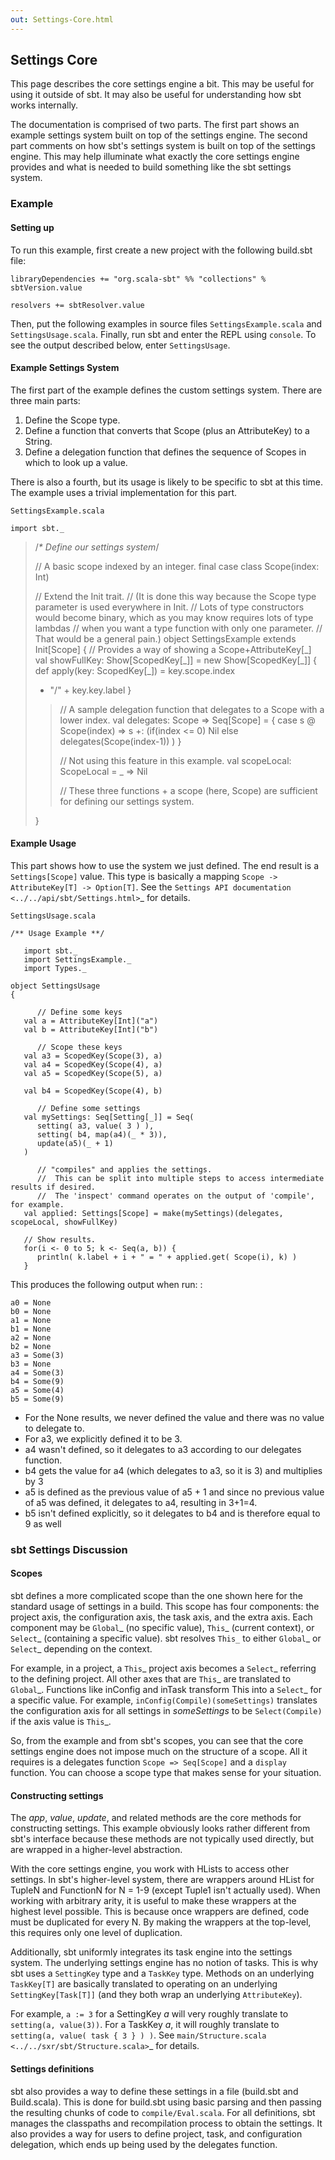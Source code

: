 ```yaml
---
out: Settings-Core.html
---
```


Settings Core
-------------

This page describes the core settings engine a bit. This may be useful
for using it outside of sbt. It may also be useful for understanding how
sbt works internally.

The documentation is comprised of two parts. The first part shows an
example settings system built on top of the settings engine. The second
part comments on how sbt's settings system is built on top of the
settings engine. This may help illuminate what exactly the core settings
engine provides and what is needed to build something like the sbt
settings system.

### Example

#### Setting up

To run this example, first create a new project with the following
build.sbt file:

    libraryDependencies += "org.scala-sbt" %% "collections" % sbtVersion.value

    resolvers += sbtResolver.value

Then, put the following examples in source files `SettingsExample.scala`
and `SettingsUsage.scala`. Finally, run sbt and enter the REPL using
`console`. To see the output described below, enter `SettingsUsage`.

#### Example Settings System

The first part of the example defines the custom settings system. There
are three main parts:

1.  Define the Scope type.
2.  Define a function that converts that Scope (plus an AttributeKey) to
    a String.
3.  Define a delegation function that defines the sequence of Scopes in
    which to look up a value.

There is also a fourth, but its usage is likely to be specific to sbt at
this time. The example uses a trivial implementation for this part.

`SettingsExample.scala`

    import sbt._

> /*\* Define our settings system*/
>
> // A basic scope indexed by an integer. final case class Scope(index:
> Int)
>
> // Extend the Init trait. // (It is done this way because the Scope
> type parameter is used everywhere in Init. // Lots of type
> constructors would become binary, which as you may know requires lots
> of type lambdas // when you want a type function with only one
> parameter. // That would be a general pain.) object SettingsExample
> extends Init[Scope] { // Provides a way of showing a
> Scope+AttributeKey[\_] val showFullKey: Show[ScopedKey[\_]] = new
> Show[ScopedKey[\_]] { def apply(key: ScopedKey[\_]) = key.scope.index
> + "/" + key.key.label }
>
> > // A sample delegation function that delegates to a Scope with a
> > lower index. val delegates: Scope => Seq[Scope] = { case s @
> > Scope(index) => s +: (if(index \<= 0) Nil else
> > delegates(Scope(index-1)) ) }
> >
> > // Not using this feature in this example. val scopeLocal:
> > ScopeLocal = \_ => Nil
> >
> > // These three functions + a scope (here, Scope) are sufficient for
> > defining our settings system.
>
> }

#### Example Usage

This part shows how to use the system we just defined. The end result is
a `Settings[Scope]` value. This type is basically a mapping
`Scope -> AttributeKey[T] -> Option[T]`. See the
`Settings API documentation <../../api/sbt/Settings.html>`\_ for
details.

`SettingsUsage.scala`

    /** Usage Example **/

       import sbt._
       import SettingsExample._
       import Types._

    object SettingsUsage
    {

          // Define some keys
       val a = AttributeKey[Int]("a")
       val b = AttributeKey[Int]("b")

          // Scope these keys
       val a3 = ScopedKey(Scope(3), a)
       val a4 = ScopedKey(Scope(4), a)
       val a5 = ScopedKey(Scope(5), a)

       val b4 = ScopedKey(Scope(4), b)

          // Define some settings
       val mySettings: Seq[Setting[_]] = Seq(
          setting( a3, value( 3 ) ),
          setting( b4, map(a4)(_ * 3)),
          update(a5)(_ + 1)
       )

          // "compiles" and applies the settings.
          //  This can be split into multiple steps to access intermediate results if desired.
          //  The 'inspect' command operates on the output of 'compile', for example.
       val applied: Settings[Scope] = make(mySettings)(delegates, scopeLocal, showFullKey)

       // Show results.
       for(i <- 0 to 5; k <- Seq(a, b)) {
          println( k.label + i + " = " + applied.get( Scope(i), k) )
       }

This produces the following output when run: :

    a0 = None
    b0 = None
    a1 = None
    b1 = None
    a2 = None
    b2 = None
    a3 = Some(3)
    b3 = None
    a4 = Some(3)
    b4 = Some(9)
    a5 = Some(4)
    b5 = Some(9)

-   For the None results, we never defined the value and there was no
    value to delegate to.
-   For a3, we explicitly defined it to be 3.
-   a4 wasn't defined, so it delegates to a3 according to our delegates
    function.
-   b4 gets the value for a4 (which delegates to a3, so it is 3) and
    multiplies by 3
-   a5 is defined as the previous value of a5 + 1 and since no previous
    value of a5 was defined, it delegates to a4, resulting in 3+1=4.
-   b5 isn't defined explicitly, so it delegates to b4 and is therefore
    equal to 9 as well

### sbt Settings Discussion

#### Scopes

sbt defines a more complicated scope than the one shown here for the
standard usage of settings in a build. This scope has four components:
the project axis, the configuration axis, the task axis, and the extra
axis. Each component may be `Global`\_ (no specific value), `This`\_
(current context), or `Select`\_ (containing a specific value). sbt
resolves `This_` to either `Global`\_ or `Select`\_ depending on the
context.

For example, in a project, a `This`\_ project axis becomes a `Select`\_
referring to the defining project. All other axes that are `This`\_ are
translated to `Global`\_. Functions like inConfig and inTask transform
This into a `Select`\_ for a specific value. For example,
`inConfig(Compile)(someSettings)` translates the configuration axis for
all settings in *someSettings* to be `Select(Compile)` if the axis value
is `This`\_.

So, from the example and from sbt's scopes, you can see that the core
settings engine does not impose much on the structure of a scope. All it
requires is a delegates function `Scope => Seq[Scope]` and a `display`
function. You can choose a scope type that makes sense for your
situation.

#### Constructing settings

The *app*, *value*, *update*, and related methods are the core methods
for constructing settings. This example obviously looks rather different
from sbt's interface because these methods are not typically used
directly, but are wrapped in a higher-level abstraction.

With the core settings engine, you work with HLists to access other
settings. In sbt's higher-level system, there are wrappers around HList
for TupleN and FunctionN for N = 1-9 (except Tuple1 isn't actually
used). When working with arbitrary arity, it is useful to make these
wrappers at the highest level possible. This is because once wrappers
are defined, code must be duplicated for every N. By making the wrappers
at the top-level, this requires only one level of duplication.

Additionally, sbt uniformly integrates its task engine into the settings
system. The underlying settings engine has no notion of tasks. This is
why sbt uses a `SettingKey` type and a `TaskKey` type. Methods on an
underlying `TaskKey[T]` are basically translated to operating on an
underlying `SettingKey[Task[T]]` (and they both wrap an underlying
`AttributeKey`).

For example, `a := 3` for a SettingKey *a* will very roughly translate
to `setting(a, value(3))`. For a TaskKey *a*, it will roughly translate
to `setting(a, value( task { 3 } ) )`. See
`main/Structure.scala <../../sxr/sbt/Structure.scala>`\_ for details.

#### Settings definitions

sbt also provides a way to define these settings in a file (build.sbt
and Build.scala). This is done for build.sbt using basic parsing and
then passing the resulting chunks of code to `compile/Eval.scala`. For
all definitions, sbt manages the classpaths and recompilation process to
obtain the settings. It also provides a way for users to define project,
task, and configuration delegation, which ends up being used by the
delegates function.

